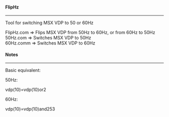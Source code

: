 #### FlipHz
------

Tool for switching MSX VDP to 50 or 60Hz

FlipHz.com => Flips MSX VDP from 50Hz to 60Hz, or from 60Hz to 50Hz  
50Hz.com => Switches MSX VDP to 50Hz  
60Hz.comm => Switches MSX VDP to 60Hz  
  
  

#### Notes
-----
Basic equivalent:  


50Hz:  

vdp(10)=vdp(10)or2

60Hz:  

vdp(10)=vdp(10)and253
